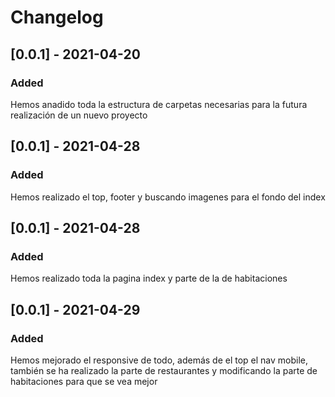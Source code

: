 # Changelog
## [0.0.1] - 2021-04-20
### Added
Hemos anadido toda la estructura de carpetas necesarias para la futura realización de un nuevo proyecto
## [0.0.1] - 2021-04-28
### Added
Hemos realizado el top, footer y buscando imagenes para el fondo del index
## [0.0.1] - 2021-04-28
### Added
Hemos realizado toda la pagina index y parte de la de habitaciones
## [0.0.1] - 2021-04-29
### Added
Hemos mejorado el responsive de todo, además de el top el nav mobile, también se ha realizado la parte de restaurantes y modificando la parte de habitaciones para que se vea mejor 

